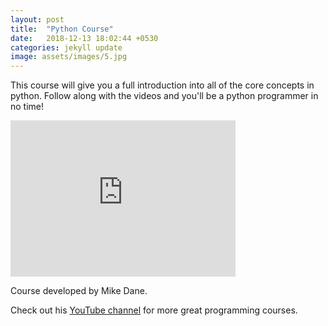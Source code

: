 ```yaml
---
layout: post
title:  "Python Course"
date:   2018-12-13 18:02:44 +0530
categories: jekyll update
image: assets/images/5.jpg
---
```

This course will give you a full introduction into all of the core concepts in python.
Follow along with the videos and you'll be a python programmer in no time!

<iframe width="360" height="250" src="https://www.youtube.com/embed/rfscVS0vtbw" frameborder="0" allow="accelerometer; autoplay; encrypted-media; gyroscope; picture-in-picture" allowfullscreen></iframe>

Course developed by Mike Dane.

Check out his [YouTube channel](https://www.youtube.com/channel/UCvmINlrza7JHB1zkIOuXEbw) for more great programming courses.
